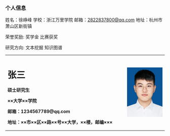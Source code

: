 ### 个人信息
姓名：徐峥峰
学校：浙江万里学院
邮箱：2822837800@qq.com
地址：杭州市萧山区新街镇


荣誉奖励:
奖学金
比赛获奖



研究方向:
文本挖掘
知识图谱
<table border="0">
  <tr>
    <td width="75%">
      <h1>张三</h1>
      <p><b>硕士研究生</b></p>
      <p><b>××大学××学院</b></p>
      <p><b>邮箱：1234567789@qq.com</b></p>
      <p><b>地址：××市××区××路××号××大学，××楼，邮编×××</b></p>
    </td>
    <td width="25%">
      <img src="./mmexport1563345663625.jpg" width="100%">     
    </td>
  </tr>
</table>

